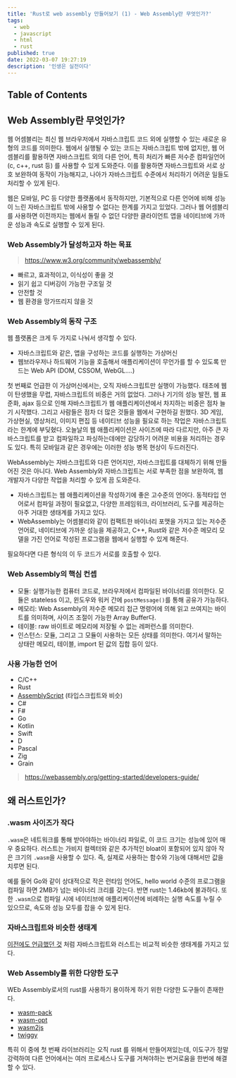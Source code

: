 ```yaml
---
title: 'Rust로 web assembly 만들어보기 (1) - Web Assembly란 무엇인가?'
tags:
  - web
  - javascript
  - html
  - rust
published: true
date: 2022-03-07 19:27:19
description: '인생은 실전이다'
---
```


## Table of Contents

## Web Assembly란 무엇인가?

웹 어셈블리는 최신 웹 브라우저에서 자바스크립트 코드 외에 실행할 수 있는 새로운 유형의 코드를 의미한다. 웹에서 실행될 수 있는 코드는 자바스크립트 밖에 없지만, 웹 어셈블리를 활용하면 자바스크립트 외의 다른 언어, 특히 처리가 빠른 저수준 컴파일언어 (c, c++, rust 등) 를 사용할 수 있게 도와준다. 이를 활용하면 자바스크립트와 서로 상호 보완하여 동작이 가능해지고, 나아가 자바스크립트 수준에서 처리하기 어려운 일들도 처리할 수 있게 된다.

웹은 모바일, PC 등 다양한 플랫폼에서 동작하지만, 기본적으로 다른 언어에 비해 성능이 느린 자바스크립트 밖에 사용할 수 없다는 한계를 가지고 있었다. 그러나 웹 어셈블리를 사용하면 이전까지는 웹에서 돌릴 수 없던 다양한 클라이언트 앱을 네이티브에 가까운 성능과 속도로 실행할 수 있게 된다.

### Web Assembly가 달성하고자 하는 목표

> https://www.w3.org/community/webassembly/

- 빠르고, 효과적이고, 이식성이 좋을 것
- 읽기 쉽고 디버깅이 가능한 구조일 것
- 안전할 것
- 웹 환경을 망가뜨리지 않을 것

### Web Assembly의 동작 구조

웹 플랫폼은 크게 두 가지로 나눠서 생각할 수 있다.

- 자바스크립트와 같은, 앱을 구성하는 코드를 실행하는 가상머신
- 웹브라우저나 하드웨어 기능을 호출해서 애플리케이션이 무언가를 할 수 있도록 만드는 Web API (DOM, CSSOM, WebGL....)

첫 번째로 언급한 이 가상머신에서는, 오직 자바스크립트만 실행이 가능했다. 태초에 웹이 탄생했을 무렵, 자바스크립트의 비중은 거의 없었다. 그러나 기기의 성능 발전, 웹 표준화, ajax 등으로 인해 자바스크립트가 웹 애플리케이션에서 차지하는 비중은 점차 늘기 시작했다. 그리고 사람들은 점차 더 많은 것들을 웹에서 구현하길 원했다. 3D 게임, 가상현실, 영상처리, 이미지 편집 등 네이티브 성능을 필요로 하는 작업은 자바스크립트라는 한계에 부딪혔다. 오늘날의 웹 애플리케이션은 사이즈에 따라 다르지만, 아주 큰 자바스크립트를 받고 컴파일하고 파싱하는데에만 감당하기 어려운 비용을 처리하는 경우도 있다. 특히 모바일과 같은 경우에는 이러한 성능 병목 현상이 두드러진다.

WebAssembly는 자바스크립트와 다른 언어지만, 자바스크립트를 대체하기 위해 만들어진 것은 아니다. Web Assembly와 자바스크립트는 서로 부족한 점을 보완하여, 웹 개발자가 다양한 작업을 처리할 수 있게 끔 도와준다.

- 자바스크립트는 웹 애플리케이션을 작성하기에 좋은 고수준의 언어다. 동적타입 언어로서 컴파일 과정이 필요없고, 다양한 프레임워크, 라이브러리, 도구를 제공하는 아주 거대한 생태계를 가지고 있다.
- WebAssembly는 어셈블리와 같이 컴팩트한 바이너리 포맷을 가지고 있는 저수준 언어로, 네이티브에 가까운 성능을 제공하고, C++, Rust와 같은 저수준 메모리 모델을 가진 언어로 작성된 프로그램을 웹에서 실행할 수 있게 해준다.

필요하다면 다른 형식의 이 두 코드가 서로를 호출할 수 있다.

### Web Assembly의 핵심 컨셉

- 모듈: 실행가능한 컴퓨터 코드로, 브라우저에서 컴파일된 바이너리를 의미한다. 모듈은 stateless 이고, 윈도우와 워커 간에 `postMessage()`를 통해 공유가 가능하다.
- 메모리: Web Assembly의 저수준 메모리 접근 명령어에 의해 읽고 쓰여지는 바이트를 의미하며, 사이즈 조절이 가능한 Array Buffer다.
- 테이블: raw 바이트로 메모리에 저장될 수 없는 레퍼런스를 의미한다.
- 인스턴스: 모듈, 그리고 그 모듈이 사용하는 모든 상태를 의미한다. 여기서 말하는 상태란 메모리, 테이블, import 된 값의 집합 등이 있다.

### 사용 가능한 언어

- C/C++
- Rust
- [AssemblyScript](https://assemblyscript.org/introduction.html) (타입스크립트와 비슷)
- C#
- F#
- Go
- Kotlin
- Swift
- D
- Pascal
- Zig
- Grain

> https://webassembly.org/getting-started/developers-guide/

## 왜 러스트인가?

### .wasm 사이즈가 작다

`.wasm`은 네트워크를 통해 받아야하는 바이너리 파일로, 이 코드 크기는 성능에 있어 매우 중요하다. 러스트는 가비지 컬렉터와 같은 추가적인 bloat이 포함되어 있지 않아 작은 크기의 `.wasm`을 사용할 수 있다. 즉, 실제로 사용하는 함수와 기능에 대해서만 값을 치루면 된다.

예를 들어 Go와 같이 상대적으로 작은 런타임 언어도, hello world 수준의 프로그램을 컴파일 하면 2MB가 넘는 바이너리 크리를 갖는다. 반면 rust는 1.46kb에 불과하다. 또한 `.wasm`으로 컴파일 시에 네이티브에 애플리케이션에 비례하는 실행 속도를 누릴 수 있으므로, 속도와 성능 모두를 잡을 수 있게 된다.

### 자바스크립트와 비슷한 생태계

[이전에도 언급했던 것](https://yceffort.kr/2022/02/rust-for-javascript-developer-chapter1) 처럼 자바스크립트와 러스트는 비교적 비슷한 생태계를 가지고 있다.

### Web Assembly를 위한 다양한 도구

WEb Assembly로서의 rust를 사용하기 용이하게 하기 위한 다양한 도구들이 존재한다.

- [wasm-pack](https://github.com/rustwasm/wasm-pack)
- [wasm-opt](https://github.com/MrRefactoring/wasm-opt)
- [wasm2js](https://github.com/thlorenz/wasm2js)
- [twiggy](https://github.com/rustwasm/twiggy)

특히 이 중에 첫 번째 라이브러리는 오직 rust 를 위해서 만들어져있는데, 이도구가 정말 강력하여 다른 언어에서는 여러 프로세스나 도구를 거쳐야하는 번거로움을 한번에 해결 할 수 있다.
